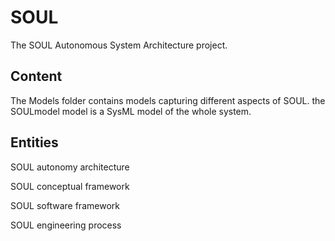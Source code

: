SOUL
====

The SOUL Autonomous System Architecture project. 




Content
-------

The Models folder contains models capturing different aspects of SOUL. the SOULmodel model is a SysML model of the whole system.




Entities
-------

SOUL autonomy architecture

SOUL conceptual framework

SOUL software framework

SOUL engineering process
